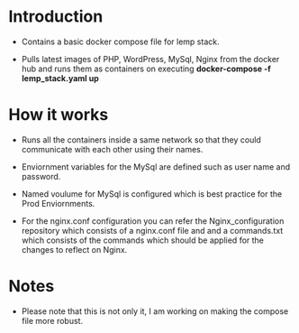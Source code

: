 # Introduction

* Contains a basic docker compose file for lemp stack.

* Pulls latest images of PHP, WordPress, MySql, Nginx from the docker hub and runs them as containers on executing **docker-compose -f lemp_stack.yaml up**


# How it works

* Runs all the containers inside a same network so that they could communicate with each other using their names.

* Enviornment variables for the MySql are defined such as user name and password.

* Named voulume for MySql is configured which is best practice for the Prod Enviornments.

* For the nginx.conf configuration you can refer the Nginx_configuration repository which consists of a nginx.conf file and and a commands.txt which consists of the commands which should be applied for the changes to reflect on Nginx.


# Notes

* Please note that this is not only it, I am working on making the compose file more robust.
